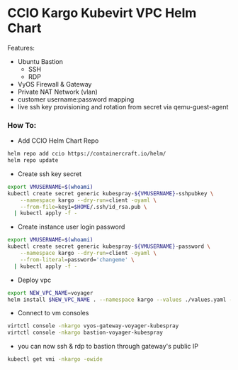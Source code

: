 # CCIO Kargo Kubevirt VPC Helm Chart
Features:
  - Ubuntu Bastion    
    - SSH    
    - RDP    
  - VyOS Firewall & Gateway
  - Private NAT Network (vlan)
  - customer username:password mapping
  - live ssh key provisioning and rotation from secret via qemu-guest-agent

### How To:
  - Add CCIO Helm Chart Repo
```sh
helm repo add ccio https://containercraft.io/helm/
helm repo update
```
  - Create ssh key secret
```sh
export VMUSERNAME=$(whoami)
kubectl create secret generic kubespray-${VMUSERNAME}-sshpubkey \
    --namespace kargo --dry-run=client -oyaml \
    --from-file=key1=$HOME/.ssh/id_rsa.pub \
  | kubectl apply -f -
```
  - Create instance user login password 
```sh
export VMUSERNAME=$(whoami)
kubectl create secret generic kubespray-${VMUSERNAME}-password \
    --namespace kargo --dry-run=client -oyaml \
    --from-literal=password='changeme' \
  | kubectl apply -f -
```
  - Deploy vpc
```sh
export NEW_VPC_NAME=voyager
helm install $NEW_VPC_NAME . --namespace kargo --values ./values.yaml --set user.pass="secretpassword"
```
  - Connect to vm consoles
```sh
virtctl console -nkargo vyos-gateway-voyager-kubespray 
virtctl console -nkargo bastion-voyager-kubespray 
```
  - you can now ssh & rdp to bastion through gateway's public IP
```sh
kubectl get vmi -nkargo -owide
```
